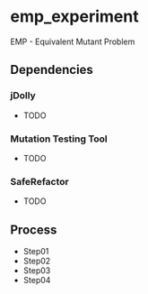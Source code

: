 # emp_experiment
EMP - Equivalent Mutant Problem

## Dependencies
### jDolly
 - TODO
### Mutation Testing Tool
 - TODO
### SafeRefactor
 - TODO

## Process
 - Step01
 - Step02
 - Step03
 - Step04

